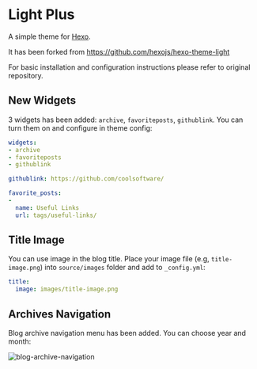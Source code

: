 # Light Plus

A simple theme for [Hexo](https://hexo.io/).

It has been forked from https://github.com/hexojs/hexo-theme-light

For basic installation and configuration instructions please refer to original repository.

## New Widgets

3 widgets has been added: `archive`, `favoriteposts`, `githublink`. You can turn them on and configure in theme config:

``` yaml
widgets:
- archive
- favoriteposts
- githublink

githublink: https://github.com/coolsoftware/

favorite_posts:
-
  name: Useful Links
  url: tags/useful-links/
```

## Title Image

You can use image in the blog title. Place your image file (e.g, `title-image.png`) into `source/images` folder and add to `_config.yml`:

``` yaml  
title:
  image: images/title-image.png
```

## Archives Navigation

Blog archive navigation menu has been added. You can choose year and month:

![blog-archive-navigation](https://user-images.githubusercontent.com/1533483/152324256-978c2cbe-05e8-480c-8a34-75107d5125f4.png)

